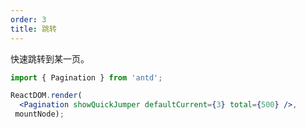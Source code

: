 ```yaml
---
order: 3
title: 跳转
---
```


快速跳转到某一页。

````jsx
import { Pagination } from 'antd';

ReactDOM.render(
  <Pagination showQuickJumper defaultCurrent={3} total={500} />,
 mountNode);
````
